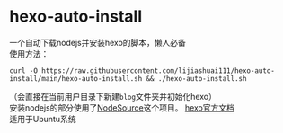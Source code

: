 # hexo-auto-install  
一个自动下载nodejs并安装hexo的脚本，懒人必备  
使用方法：  
```
curl -O https://raw.githubusercontent.com/lijiashuai111/hexo-auto-install/main/hexo-auto-install.sh && ./hexo-auto-install.sh
```
（会直接在当前用户目录下新建`blog`文件夹并初始化hexo）  
安装nodejs的部分使用了[NodeSource](https://github.com/nodesource/distributions)这个项目。
[hexo官方文档](https://hexo.io/zh-cn/docs/)  
适用于Ubuntu系统
